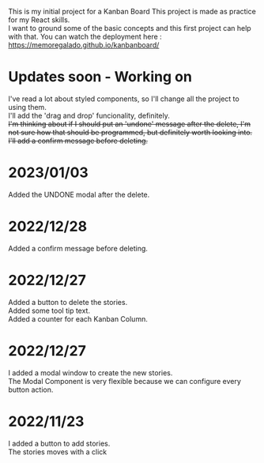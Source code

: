 
This is my initial project for a Kanban Board
This project is made as practice for my React skills.  
I want to ground some of the basic concepts and this first project can help with that.
You can watch the deployment here :  https://memoregalado.github.io/kanbanboard/

# Updates soon - Working on 
I've read a lot about styled components, so I'll change all the project to using them.  
I'll add the 'drag and drop' funcionality, definitely.  
~~I'm thinking about if I should put an 'undone' message after the delete, I'm not sure how that should be programmed, but definitely worth looking into.~~  
~~I'll add a confirm message before deleting.~~  

# 2023/01/03
Added the UNDONE modal after the delete.

# 2022/12/28
Added a confirm message before deleting.

# 2022/12/27
Added a button to delete the stories.  
Added some tool tip text.  
Added a counter for each Kanban Column.

# 2022/12/27
I added a modal window to create the new stories.  
The Modal Component is very flexible because we can configure every button action.

# 2022/11/23
I added a button to add stories.  
The stories moves with a click


